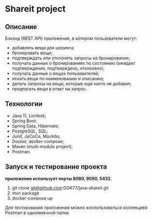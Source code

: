 # Shareit project

## Описание
Бэкэнд (REST API) приложения, в котором пользователи могут:
- добавлять вещи для шеринга;
- бронировать вещи;
- подтверждать или отклонять запросы на бронирование;
- получать данные о бронированиях по состоянию (ожидает подтверждения, подтверждено, отклонено);
- получать данные о вещах пользователей;
- искать вещи по наименованию и описанию;
- делать запросы на вещи, которые еще никто не добавил;
- предлагать вещи в ответ на запрос.

## Технологии
- Java 11, Lombok;
- Spring Boot;
- Spring Data, Hibernate;
- PostgreSQL, SQL;
- Junit, JaCoCo, Mockito;
- Docker, docker-compose;
- Maven (multi-module project);
- Postman.

## Запуск и тестирование проекта
**приложение использует порты 8080, 9090, 5432.**
1. git clone git@github.com:GGK77/java-shareit.git
2. mvn package
3. docker-compose up

Для тестирования приложения можно воспользоваться коллекцией Postman в одноименной папке.
